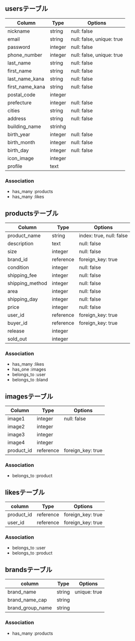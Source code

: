 ## usersテーブル

|Column|Type|Options|
|------|----|-------|
|nickname|string|null: false|
|email|string|null: false, unique: true|
|password|integer|null: false|
|phone_number|integer|null: false, unique: true|
|last_name|string|null: false|
|first_name|string|null: false|
|last_name_kana|string|null: false|
|first_name_kana|string|null: false|
|postal_code|integer||
|prefecture|integer|null: false|
|cities|string|null: false|
|address|string|null: false|
|building_name|strinhg||
|birth_year|integer|null: false|
|birth_month|integer|null: false|
|birth_day|integer|null: false|
|icon_image|integer||
|profile|text||

### Association
- has_many :products
- has_many :likes

## productsテーブル

|Column|Type|Options|
|------|----|-------|
|product_name|string|index: true, null: false|
|description|text|null: false|
|size|integer|null: false|
|brand_id|reference|foreign_key: true|
|condition|integer|null: false|
|shipping_fee|integer|null: false|
|shipping_method|integer|null: false|
|area|integer|null: false|
|shipping_day|integer|null: false|
|price|integer|null: false|
|user_id|reference|foreign_key: true|
|buyer_id|reference|foreign_key: true|
|release|integer||
|sold_out|integer||

### Association
- has_many :likes
- has_one :images
- belongs_to :user
- belongs_to :bland

## imagesテーブル
|Column|Type|Options|
|------|----|-------|
|image1|integer|null: false|
|image2|integer||
|image3|integer||
|image4|integer||
|product_id|reference|foreign_key: true|

### Association
- belongs_to :product

## likesテーブル

|column|Type|Options|
|------|----|-------|
|product_id|reference|foreign_key: true|
|user_id|reference|foreign_key: true|

### Association
- belongs_to :user
- belongs_to :product

## brandsテーブル

|column|Type|Options|
|------|----|-------|
|brand_name|string|unique: true|
|brand_name_cap|string|
|brand_group_name|string|

### Association
- has_many :products

